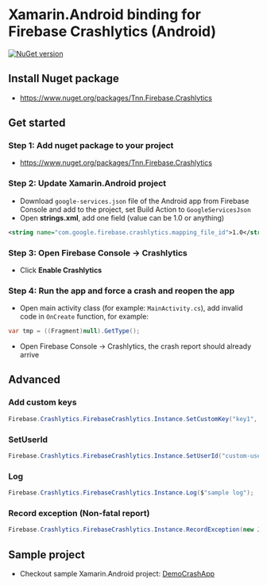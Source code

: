 # Xamarin.Android binding for Firebase Crashlytics (Android)
[![NuGet version](https://badge.fury.io/nu/Tnn.Firebase.Crashlytics.svg)](https://badge.fury.io/nu/Tnn.Firebase.Crashlytics)

## Install Nuget package
- https://www.nuget.org/packages/Tnn.Firebase.Crashlytics

## Get started

### Step 1: Add nuget package to your project
- https://www.nuget.org/packages/Tnn.Firebase.Crashlytics

### Step 2: Update Xamarin.Android project
- Download `google-services.json` file of the Android app from Firebase Console and add to the project, set Build Action to `GoogleServicesJson`
- Open **strings.xml**, add one field (value can be 1.0 or anything)
```xml
<string name="com.google.firebase.crashlytics.mapping_file_id">1.0</string>
```

### Step 3: Open Firebase Console -> Crashlytics
- Click **Enable Crashlytics**

### Step 4: Run the app and force a crash and reopen the app
- Open main activity class (for example: `MainActivity.cs`), add invalid code in `OnCreate` function, for example:

```csharp
var tmp = ((Fragment)null).GetType();
```

- Open Firebase Console -> Crashlytics, the crash report should already arrive
    
## Advanced
### Add custom keys
```csharp
Firebase.Crashlytics.FirebaseCrashlytics.Instance.SetCustomKey("key1", "value2");
```

### SetUserId
```csharp
Firebase.Crashlytics.FirebaseCrashlytics.Instance.SetUserId("custom-user-id");
```

### Log
```csharp
Firebase.Crashlytics.FirebaseCrashlytics.Instance.Log($"sample log");
```

### Record exception (Non-fatal report)
```csharp
Firebase.Crashlytics.FirebaseCrashlytics.Instance.RecordException(new Java.Lang.Exception($"sample exception"));
```
## Sample project
- Checkout sample Xamarin.Android project: [DemoCrashApp](DemoCrashApp)
